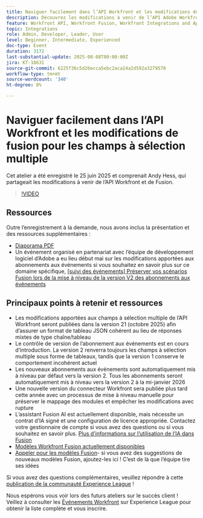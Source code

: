 ```yaml
---
title: Naviguer facilement dans l’API Workfront et les modifications de fusion pour les champs à sélection multiple
description: Découvrez les modifications à venir de l’API Adobe Workfront et de Fusion , notamment les mises à jour des champs à sélection multiple, le contrôle de version des abonnements aux événements et les stratégies pour empêcher les modifications avec rupture.
feature: Workfront API, Workfront Fusion, Workfront Integrations and Apps
topic: Integrations
role: Admin, Developer, Leader, User
level: Beginner, Intermediate, Experienced
doc-type: Event
duration: 3172
last-substantial-update: 2025-08-08T00:00:00Z
jira: KT-18631
source-git-commit: 6225f36c5d26ecca5ebc2aca24a2d592a3279570
workflow-type: tm+mt
source-wordcount: '340'
ht-degree: 0%

---
```



# Naviguer facilement dans l’API Workfront et les modifications de fusion pour les champs à sélection multiple

Cet atelier a été enregistré le 25 juin 2025 et comprenait Andy Hess, qui partageait les modifications à venir de l’API Workfront et de Fusion.

>[!VIDEO](https://video.tv.adobe.com/v/3469978/?learn=on&enablevpops)

## Ressources

Outre l’enregistrement à la demande, nous avons inclus la présentation et des ressources supplémentaires :
* [Diaporama PDF](https://workfront-experience.s3.us-west-2.amazonaws.com/Training/Guides/Customer+Success+at+Scale/Navigating+the+API+and+Fusion+Changes+for+Multi-Select+Fields+with+Ease+062425.pdf)
* Un événement organisé en partenariat avec l’équipe de développement logiciel d’Adobe a eu lieu début mai sur les modifications apportées aux abonnements aux événements si vous souhaitez en savoir plus sur ce domaine spécifique, [[suivi des événements] Préserver vos scénarios Fusion lors de la mise à niveau de la version V2 des abonnements aux événements](https://experienceleaguecommunities.adobe.com/t5/workfront-discussions/event-follow-up-preserving-your-fusion-scenarios-during-the/m-p/754182#M4041)

## Principaux points à retenir et ressources

* Les modifications apportées aux champs à sélection multiple de l’API Workfront seront publiées dans la version 21 (octobre 2025) afin d’assurer un format de tableau JSON cohérent au lieu de réponses mixtes de type chaîne/tableau
* Le contrôle de version de l’abonnement aux événements est en cours d’introduction. La version 2 renverra toujours les champs à sélection multiple sous forme de tableaux, tandis que la version 1 conserve le comportement incohérent actuel
* Les nouveaux abonnements aux événements sont automatiquement mis à niveau par défaut vers la version 2. Tous les abonnements seront automatiquement mis à niveau vers la version 2 à la mi-janvier 2026
* Une nouvelle version du connecteur Workfront sera publiée plus tard cette année avec un processus de mise à niveau manuelle pour préserver le mappage des modules et empêcher les modifications avec rupture
* L’assistant Fusion AI est actuellement disponible, mais nécessite un contrat d’IA signé et une configuration de licence appropriée. Contactez votre gestionnaire de compte si vous avez des questions ou si vous souhaitez en savoir plus. [Plus d’informations sur l’utilisation de l’IA dans Fusion](https://experienceleague.adobe.com/en/docs/workfront-fusion/using/manage-scenarios/fusion-ai-assistant)
* [Modèles Workfront Fusion actuellement disponibles](https://experienceleague.adobe.com/en/docs/workfront-fusion/using/create-and-manage-templates/currently-available-fusion-templates)
* [Appeler pour les modèles Fusion](https://experienceleaguecommunities.adobe.com/t5/workfront-discussions/call-for-fusion-template-ideas/m-p/732085#M3686)- si vous avez des suggestions de nouveaux modèles Fusion, ajoutez-les ici ! C’est de là que l’équipe tire ses idées  

Si vous avez des questions complémentaires, veuillez répondre à cette [publication de la communauté Experience League](https://experienceleaguecommunities.adobe.com/t5/workfront-discussions/event-follow-up-navigating-the-workfront-api-and-fusion-changes/td-p/761253) ! 

Nous espérons vous voir lors des futurs ateliers sur le succès client !  Veillez à consulter les [Événements Workfront](https://experienceleague.adobe.com/events/?filters=Workfront) sur Experience League pour obtenir la liste complète et vous inscrire.